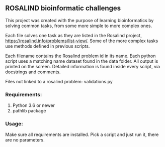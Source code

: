 ## ROSALIND bioinformatic challenges

This project was created with the purpose of learning bioinformatics by solving common tasks, from some more simple to 
more complex ones.

Each file solves one task as they are listed in the Rosalind project, https://rosalind.info/problems/list-view/. Some 
of the more complex tasks use methods defined in previous scripts.

Each filename contains the Rosalind problem id in its name. Each python script uses a matching name dataset found in 
the data folder. All output is printed on the screen. 
Detailed information is found inside every script, via docstrings and comments.

Files not linked to a rosalind problem: validations.py 

### Requirements:
1. Python 3.6 or newer
2. pathlib package

### Usage:
Make sure all requirements are installed.
Pick a script and just run it, there are no parameters.